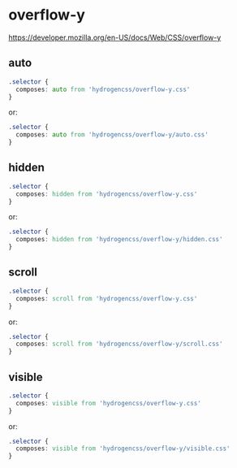 # overflow-y

https://developer.mozilla.org/en-US/docs/Web/CSS/overflow-y

## auto
```css
.selector {
  composes: auto from 'hydrogencss/overflow-y.css'
}
```

or:
```css
.selector {
  composes: auto from 'hydrogencss/overflow-y/auto.css'
}
```

## hidden
```css
.selector {
  composes: hidden from 'hydrogencss/overflow-y.css'
}
```

or:
```css
.selector {
  composes: hidden from 'hydrogencss/overflow-y/hidden.css'
}
```

## scroll
```css
.selector {
  composes: scroll from 'hydrogencss/overflow-y.css'
}
```

or:
```css
.selector {
  composes: scroll from 'hydrogencss/overflow-y/scroll.css'
}
```

## visible
```css
.selector {
  composes: visible from 'hydrogencss/overflow-y.css'
}
```

or:
```css
.selector {
  composes: visible from 'hydrogencss/overflow-y/visible.css'
}
```

